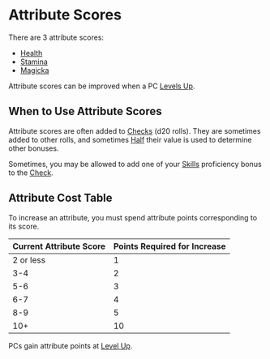 # Attribute Scores

There are 3 attribute scores:

- [Health](Health.md)
- [Stamina](Stamina.md)
- [Magicka](Magicka.md)

Attribute scores can be improved when a PC [Levels Up](../Progression/Level.md#Level%20Up).

## When to Use Attribute Scores

Attribute scores are often added to [Checks](../../Game%20Procedures/Core%20Procedures/Check.md) (d20 rolls). They are sometimes added to other rolls, and sometimes [Half](../../Game%20Procedures/Core%20Procedures/Half.md) their value is used to determine other bonuses.

Sometimes, you may be allowed to add one of your [Skills](../Skills/Skills.md) proficiency bonus to the [Check](../../Game%20Procedures/Core%20Procedures/Check.md).

## Attribute Cost Table

To increase an attribute, you must spend attribute points corresponding to its score.

| Current Attribute Score | Points Required for Increase |
| ----------------------- | ---------------------------- |
| 2 or less               | 1                            |
| 3-4                     | 2                            |
| 5-6                     | 3                            |
| 6-7                     | 4                            |
| 8-9                     | 5                            |
| 10+                     | 10                           |

PCs gain attribute points at [Level Up](../Progression/Level.md#Level%20Up).
